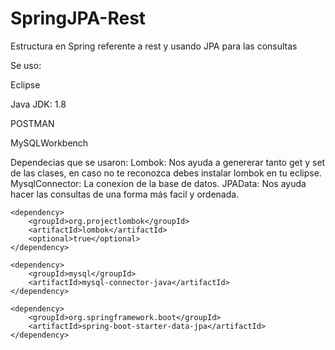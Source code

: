 # SpringJPA-Rest
Estructura en Spring referente a rest y usando JPA para las consultas

Se uso:

  Eclipse
  
  Java JDK: 1.8
  
  POSTMAN
  
  MySQLWorkbench

Dependecias que se usaron:
    Lombok: Nos ayuda a genererar tanto get y set de las clases,
            en caso no te reconozca debes instalar lombok en tu
            eclipse.
    MysqlConnector: La conexion de la base de datos.
    JPAData: Nos ayuda hacer las consultas de una forma más facil y ordenada.
    		
	<dependency>
		<groupId>org.projectlombok</groupId>
		<artifactId>lombok</artifactId>
		<optional>true</optional>
	</dependency>

	<dependency>
		<groupId>mysql</groupId>
		<artifactId>mysql-connector-java</artifactId>
	</dependency>

	<dependency>
		<groupId>org.springframework.boot</groupId>
		<artifactId>spring-boot-starter-data-jpa</artifactId>
	</dependency>
